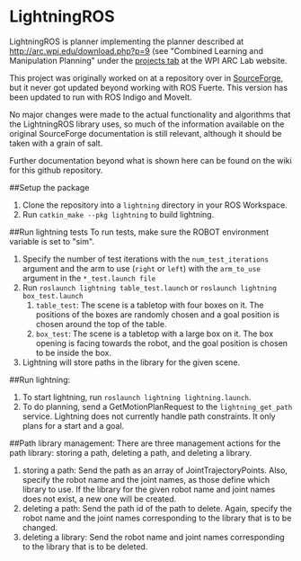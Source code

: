 # LightningROS
LightningROS is planner implementing the planner described at
http://arc.wpi.edu/download.php?p=9 (see "Combined Learning and Manipulation
Planning" under the [projects tab](http://arc.wpi.edu/#projects-1) at the WPI
ARC Lab website.

This project was originally worked on at a repository over in
[SourceForge](http://sourceforge.net/p/lightningros/wiki/Home/), but it never
got updated beyond working with ROS Fuerte. This version has been updated to
run with ROS Indigo and MoveIt.

No major changes were made to the actual functionality and algorithms that the
LightningROS library uses, so much of the information available on the original
SourceForge documentation is still relevant, although it should be taken with a
grain of salt.

Further documentation beyond what is shown here can be found on the wiki
for this github repository.

##Setup the package
1. Clone the repository into a `lightning` directory in your ROS Workspace.
2. Run `catkin_make --pkg lightning` to build lightning.

##Run lightning tests
To run tests, make sure the ROBOT environment variable is set to "sim".
1. Specify the number of test iterations with the `num_test_iterations`
argument and the arm to use (`right` or `left`) with the `arm_to_use` argument
in the `*_test.launch file`
2. Run `roslaunch lightning table_test.launch` or `roslaunch lightning box_test.launch`
    1. `table_test`: The scene is a tabletop with four boxes on it. The positions
       of the boxes are randomly chosen and a goal position is chosen around the
       top of the table.
    2. `box_test`: The scene is a tabletop with a large box on it.
       The box opening is facing towards the robot, and the goal position is
       chosen to be inside the box.
3. Lightning will store paths in the library for the given scene.

##Run lightning:
1. To start lightning, run `roslaunch lightning lightning.launch`.
2. To do planning, send a GetMotionPlanRequest to the `lightning_get_path`
service. Lightning does not currently handle path constraints.
It only plans for a start and a goal.

##Path library management:
There are three management actions for the path library: storing a path,
deleting a path, and deleting a library.
1. storing a path: Send the path as an array of JointTrajectoryPoints. Also,
  specify the robot name and the joint names, as those define which library to
  use. If the library for the given robot name and joint names does not exist, a
  new one will be created.
2. deleting a path: Send the path id of the path to delete. Again, specify the
robot name and the joint names corresponding to the library that is to be changed.
3. deleting a library: Send the robot name and joint names corresponding to the
library that is to be deleted.

